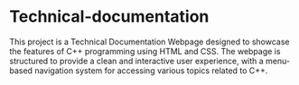 # Technical-documentation
This project is a Technical Documentation Webpage designed to showcase the features of C++ programming using HTML and CSS. The webpage is structured to provide a clean and interactive user experience, with a menu-based navigation system for accessing various topics related to C++.
